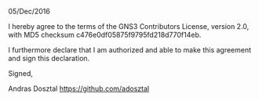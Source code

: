 05/Dec/2016

I hereby agree to the terms of the GNS3 Contributors License, version 2.0, with MD5 checksum
c476e0df05875f9795fd218d770f14eb.

I furthermore declare that I am authorized and able to make this
agreement and sign this declaration.

Signed,

Andras Dosztal
https://github.com/adosztal
